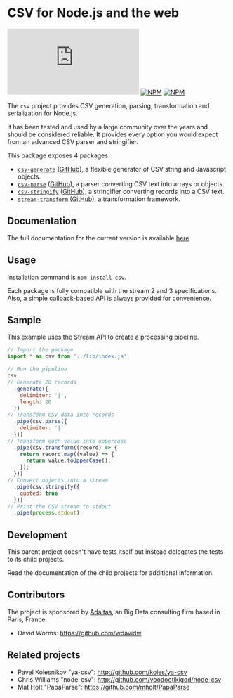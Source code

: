 
# CSV for Node.js and the web

[![Build Status](https://img.shields.io/github/workflow/status/adaltas/node-csv/Node.js)](https://github.com/adaltas/node-csv/actions)
[![NPM](https://img.shields.io/npm/dm/csv)](https://www.npmjs.com/package/csv) [![NPM](https://img.shields.io/npm/v/csv)](https://www.npmjs.com/package/csv)

The `csv` project provides CSV generation, parsing, transformation and serialization
for Node.js.

It has been tested and used by a large community over the years and should be
considered reliable. It provides every option you would expect from an advanced
CSV parser and stringifier.

This package exposes 4 packages:

* [`csv-generate`](https://csv.js.org/generate/)
  ([GitHub](https://github.com/adaltas/node-csv/tree/master/packages/csv-generate)),
  a flexible generator of CSV string and Javascript objects.
* [`csv-parse`](https://csv.js.org/parse/)
  ([GitHub](https://github.com/adaltas/node-csv/tree/master/packages/csv-parse)),
  a parser converting CSV text into arrays or objects.
* [`csv-stringify`](https://csv.js.org/stringify/)
  ([GitHub](https://github.com/adaltas/node-csv/tree/master/packages/csv-stringify)),
  a stringifier converting records into a CSV text.
* [`stream-transform`](https://csv.js.org/transform/)
  ([GitHub](https://github.com/adaltas/node-csv/tree/master/packages/stream-transform)),
  a transformation framework.

## Documentation

The full documentation for the current version is available [here](https://csv.js.org).

## Usage

Installation command is `npm install csv`.

Each package is fully compatible with the stream 2 and 3 specifications.
Also, a simple callback-based API is always provided for convenience.

## Sample

This example uses the Stream API to create a processing pipeline.

```js
// Import the package
import * as csv from '../lib/index.js';

// Run the pipeline
csv
// Generate 20 records
  .generate({
    delimiter: '|',
    length: 20
  })
// Transform CSV data into records
  .pipe(csv.parse({
    delimiter: '|'
  }))
// Transform each value into uppercase
  .pipe(csv.transform((record) => {
    return record.map((value) => {
      return value.toUpperCase();
    });
  }))
// Convert objects into a stream
  .pipe(csv.stringify({
    quoted: true
  }))
// Print the CSV stream to stdout
  .pipe(process.stdout);
```

## Development

This parent project doesn't have tests itself but instead delegates the
tests to its child projects.

Read the documentation of the child projects for additional information.

## Contributors

The project is sponsored by [Adaltas](https://www.adaltas.com), an Big Data consulting firm based in Paris, France.

*   David Worms: <https://github.com/wdavidw>

## Related projects

*   Pavel Kolesnikov "ya-csv": <http://github.com/koles/ya-csv>
*   Chris Williams "node-csv": <http://github.com/voodootikigod/node-csv>
*   Mat Holt "PapaParse": <https://github.com/mholt/PapaParse>

[travis]: https://travis-ci.org/
[travis-csv-generate]: http://travis-ci.org/adaltas/node-csv-generate
[travis-csv-parse]: http://travis-ci.org/adaltas/node-csv-parse
[travis-stream-transform]: http://travis-ci.org/adaltas/node-stream-transform
[travis-csv-stringify]: http://travis-ci.org/adaltas/node-csv-stringify
